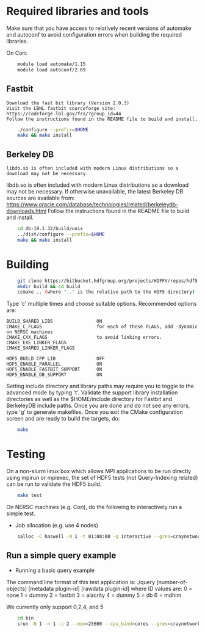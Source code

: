 
Required libraries and tools
======

Make sure that you have access to relatively recent versions of
automake and autoconf to avoid configuration errors when building the required libraries.

On Cori:
```sh
    module load automake/1.15
    module load autoconf/2.69
```

Fastbit
----
    Download the fast bit library (Version 2.0.3)
    Visit the LBNL fastbit sourceforge site: https://codeforge.lbl.gov/frs/?group_id=44
    Follow the instructions found in the README file to build and install.
    
```sh
    ./configure --prefix=$HOME
    make && make install
```

Berkeley DB
----
    libdb.so is often included with modern Linux distributions so a download may not be necessary.

   libdb.so is often included with modern Linux distributions so a download may not be necessary.
   If otherwise unavailable, the latest Berkeley DB sources are available from:
   https://www.oracle.com/database/technologies/related/berkeleydb-downloads.html
   Follow the instructions found in the README file to build and install.

```sh
    cd db-18.1.32/build/unix
    ../dist/configure --prefix=$HOME
    make && make install
```

Building
====

```sh
    git clone https://bitbucket.hdfgroup.org/projects/HDFFV/repos/hdf5 -b feature/indexing $H5_DIR
    mkdir build && cd build
    ccmake .. (where ".." is the relative path to the HDF5 directory)
```

Type 'c' multiple times and choose suitable options. Recommended options are:

    BUILD_SHARED_LIBS                ON
    CMAKE_C_FLAGS                    for each of these FLAGS, add -dynamic on NERSC machines 
    CMAKE_CXX_FLAGS                  to avoid linking errors.
    CMAKE_EXE_LINKER_FLAGS
    CMAKE_SHARED_LINKER_FLAGS

    HDF5_BUILD_CPP_LIB               OFF  
    HDF5_ENABLE_PARALLEL             ON
    HDF5_ENABLE_FASTBIT_SUPPORT      ON
    HDF5_ENABLE_DB_SUPPORT           ON

Setting include directory and library paths may require you to toggle to
the advanced mode by typing 't'. Validate the support library installation
directories as well as the $HOME/include directory for Fastbit and BerkeleyDB
include paths.   Once you are done and do not see any
errors, type 'g' to generate makefiles. Once you exit the CMake
configuration screen and are ready to build the targets, do:

```sh
    make
```

Testing
====
On a non-slurm linux box which allows MPI applications to be run directly
using mpirun or mpiexec, the set of HDF5 tests (not Query-Indexing related)
can be run to validate the HDF5 build.

```sh
    make test
```

On NERSC machines (e.g. Cori), do the following to interactively run
a simple test.
* Job allocation (e.g. use 4 nodes)
```sh
    salloc -C haswell -N 1 -t 01:00:00 -q interactive --gres=craynetwork:2
```
Run a simple query example
----

* Running a basic query example

The command line format of this test application is:
    ./query [number-of-objects] [metadata plugin-id] [rawdata plugin-id]
        where ID values are:
            0 = none
            1 = dummy
            2 = fastbit
            3 = alacrity
            4 = dummy
            5 = db
            6 = mdhim

We currently only support 0,2,4, and 5

```sh
    cd bin
    srun -N 1 -n 1 -c 2 --mem=25600 --cpu_bind=cores --gres=craynetwork:1 ./query 10 5 2
```
